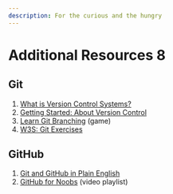```yaml
---
description: For the curious and the hungry
---
```


# Additional Resources 8

## Git

1. [What is Version Control Systems?](https://www.youtube.com/watch?v=8oRjP8yj2Wo)
2. [Getting Started: About Version Control](https://git-scm.com/book/en/v2/Getting-Started-About-Version-Control)
3. [Learn Git Branching](https://learngitbranching.js.org) (game)
4. [W3S: Git Exercises](https://www.w3schools.com/git/git\_exercises.asp)

## GitHub

1. [Git and GitHub in Plain English](https://blog.red-badger.com/2016/11/29/gitgithub-in-plain-english)
2. [GitHub for Noobs](https://www.youtube.com/watch?v=1h9\_cB9mPT8\&t=13s) (video playlist)
